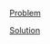 [Problem](https://leetcode.com/problems/reorder-routes-to-make-all-paths-lead-to-the-city-zero)

[Solution](https://leetcode.com/problems/reorder-routes-to-make-all-paths-lead-to-the-city-zero/solutions/3335373/1466-reorder-routes-to-make-all-paths-lead-to-the-city-zero-simple-solution)